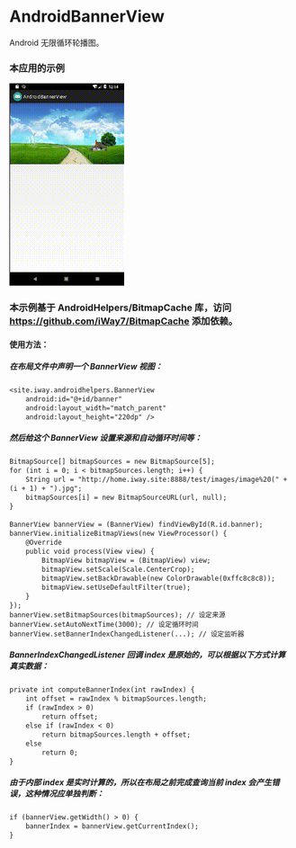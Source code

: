 # AndroidBannerView
Android 无限循环轮播图。

### 本应用的示例

![image](https://github.com/iWay7/AndroidBannerView/blob/master/sample.gif)   

### 本示例基于 AndroidHelpers/BitmapCache 库，访问 https://github.com/iWay7/BitmapCache 添加依赖。

#### 使用方法：
##### 在布局文件中声明一个 BannerView 视图：
```
<site.iway.androidhelpers.BannerView
    android:id="@+id/banner"
    android:layout_width="match_parent"
    android:layout_height="220dp" />
```

##### 然后给这个 BannerView 设置来源和自动循环时间等：
```
BitmapSource[] bitmapSources = new BitmapSource[5];
for (int i = 0; i < bitmapSources.length; i++) {
    String url = "http://home.iway.site:8888/test/images/image%20(" + (i + 1) + ").jpg";
    bitmapSources[i] = new BitmapSourceURL(url, null);
}

BannerView bannerView = (BannerView) findViewById(R.id.banner);
bannerView.initializeBitmapViews(new ViewProcessor() {
    @Override
    public void process(View view) {
        BitmapView bitmapView = (BitmapView) view;
        bitmapView.setScale(Scale.CenterCrop);
        bitmapView.setBackDrawable(new ColorDrawable(0xffc8c8c8));
        bitmapView.setUseDefaultFilter(true);
    }
});
bannerView.setBitmapSources(bitmapSources); // 设定来源
bannerView.setAutoNextTime(3000); // 设定循环时间
bannerView.setBannerIndexChangedListener(...); // 设定监听器
```

##### BannerIndexChangedListener 回调 index 是原始的，可以根据以下方式计算真实数据：
```
private int computeBannerIndex(int rawIndex) {
    int offset = rawIndex % bitmapSources.length;
    if (rawIndex > 0)
        return offset;
    else if (rawIndex < 0)
        return bitmapSources.length + offset;
    else
        return 0;
}
```

##### 由于内部 index 是实时计算的，所以在布局之前完成查询当前 index 会产生错误，这种情况应单独判断：
```
if (bannerView.getWidth() > 0) {
    bannerIndex = bannerView.getCurrentIndex();
}
```